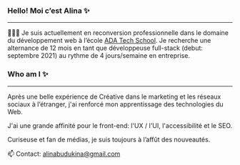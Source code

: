 ### Hello! Moi c’est Alina ✨

____

👩🏼‍💻 Je suis actuellement en reconversion professionnelle dans le domaine du développement web
à l’école [ADA Tech School](https://adatechschool.fr). Je recherche une alternance de 12 mois en tant que développeuse
full-stack (debut: septembre 2021) au rythme de 4 jours/semaine en entreprise.

### Who am I ✨
---
Après une belle expérience de Créative dans le marketing et les réseaux sociaux à l‘étranger,
j'ai renforcé mon apprentissage des technologies du Web.

J'ai une grande affinité pour le front-end: l'UX / l'UI, l'accessibilité et le SEO.

Curiseuse et fan de médias, je suis toujours à l’affût des nouveautés.


📫 Contact: alinabudukina@gmail.com


<!--
**alinabudukina/alinabudukina** is a ✨ _special_ ✨ repository because its `README.md` (this file) appears on your GitHub profile.

Here are some ideas to get you started:

- 🔭 I’m currently working on ...
- 🌱 I’m currently learning ...
- 👯 I’m looking to collaborate on ...
- 🤔 I’m looking for help with ...
- 💬 Ask me about ...
- 📫 How to reach me: ...
- 😄 Pronouns: ...
- ⚡ Fun fact: ...
-->
